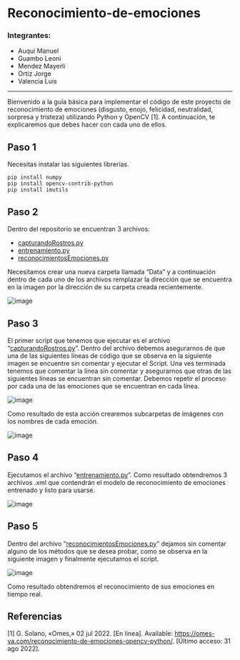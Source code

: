 # Reconocimiento-de-emociones
### Integrantes:
- Auqui Manuel
- Guambo Leoni
- Mendez Mayerli
- Ortiz Jorge
- Valencia Luis
---
Bienvenido a la guía básica para implementar el código de este proyecto de reconocimiento de emociones (disgusto, enojo, felicidad, neutralidad, sorpresa y tristeza) utilizando Python y OpenCV [1]. A continuación, te explicaremos que debes hacer con cada uno de ellos. 

## Paso 1
Necesitas instalar las siguientes librerías.

```
pip install numpy
pip install opencv-contrib-python
pip install imutils
```

## Paso 2
Dentro del repositorio se encuentran 3 archivos:
- [capturandoRostros.py](https://github.com/ManuEly19/Reconocimiento-de-emociones/blob/master/capturandoRostros.py)
- [entrenamiento.py](https://github.com/ManuEly19/Reconocimiento-de-emociones/blob/master/entrenando.py)
- [reconocimientosEmociones.py](https://github.com/ManuEly19/Reconocimiento-de-emociones/blob/master/reconocimientoEmociones.py)

Necesitamos crear una nueva carpeta llamada “Data” y a continuación dentro de cada uno de los archivos remplazar la dirección que se encuentra en la imagen por la dirección de su carpeta creada recientemente.

![image](https://user-images.githubusercontent.com/74938678/187807313-1dbc34b7-0534-472f-a61f-b8739c4b76da.png)
## Paso 3
El primer script que tenemos que ejecutar es el archivo “[capturandoRostros.py](https://github.com/ManuEly19/Reconocimiento-de-emociones/blob/master/capturandoRostros.py)”.
Dentro del archivo debemos asegurarnos de que una de las siguientes líneas de código que se observa en la siguiente imagen se encuentre sin comentar y ejecutar el Script. Una ves terminada tenemos que comentar la línea sin comentar y asegurarnos que otras de las siguientes líneas se encuentran sin comentar. Debemos repetir el proceso por cada una de las emociones que se encuentran en cada línea. 

![image](https://user-images.githubusercontent.com/74938678/187807375-01c53cc8-1a42-4d32-87ba-8fe37c67d929.png)

Como resultado de esta acción crearemos subcarpetas de imágenes con los nombres de cada emoción. 

![image](https://user-images.githubusercontent.com/74938678/187807397-390da892-f89e-4cbf-a291-73f56b19c983.png)

## Paso 4
Ejecutamos el archivo “[entrenamiento.py](https://github.com/ManuEly19/Reconocimiento-de-emociones/blob/master/entrenando.py)”.
Como resultado obtendremos 3 archivos .xml que contendrán el modelo de reconocimiento de emociones entrenado y listo para usarse. 

![image](https://user-images.githubusercontent.com/74938678/187807427-1b695588-d268-43fb-af7a-906378ac5416.png)

## Paso 5
Dentro del archivo “[reconocimientosEmociones.py](https://github.com/ManuEly19/Reconocimiento-de-emociones/blob/master/reconocimientoEmociones.py)” dejamos sin comentar alguno de los métodos que se desea probar, como se observa en la siguiente imagen y finalmente ejecutamos el script.  

![image](https://user-images.githubusercontent.com/74938678/187807468-5e0113df-764f-4dfd-9cfa-a7d5b8722395.png)

Como resultado obtendremos el reconocimiento de sus emociones en tiempo real.

## Referencias

[1] 	G. Solano, «Omes,» 02 jul 2022. [En línea]. Available: https://omes-va.com/reconocimiento-de-emociones-opencv-python/. [Último acceso: 31 ago 2022].


